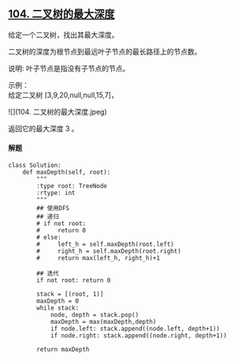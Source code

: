 ## [104. 二叉树的最大深度](https://leetcode-cn.com/problems/maximum-depth-of-binary-tree/)

给定一个二叉树，找出其最大深度。

二叉树的深度为根节点到最远叶子节点的最长路径上的节点数。

说明: 叶子节点是指没有子节点的节点。

示例：<br>
给定二叉树 [3,9,20,null,null,15,7]，

![](104. 二叉树的最大深度.jpeg)

返回它的最大深度 3 。

#### 解题
```
class Solution:
    def maxDepth(self, root):
        """
        :type root: TreeNode
        :rtype: int
        """
        ## 使用DFS
        ## 递归
        # if not root: 
        #     return 0
        # else:
        #     left_h = self.maxDepth(root.left)
        #     right_h = self.maxDepth(root.right)
        #     return max(left_h, right_h)+1
        
        ## 迭代
        if not root: return 0
        
        stack = [(root, 1)]
        maxDepth = 0
        while stack:
            node, depth = stack.pop()
			maxDepth = max(maxDepth,depth)
            if node.left: stack.append((node.left, depth+1)) 
            if node.right: stack.append((node.right, depth+1)) 
        
        return maxDepth
```